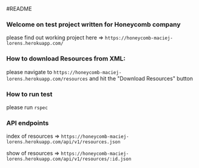 #README

### Welcome on test project written for Honeycomb company

please find out working project here => `https://honeycomb-maciej-lorens.herokuapp.com/`

### How to download Resources from XML:

please navigate to `https://honeycomb-maciej-lorens.herokuapp.com/resources` and hit the "Download Resources" button

### How to run test

please run `rspec`

### API endpoints

index of resources => `https://honeycomb-maciej-lorens.herokuapp.com/api/v1/resources.json`

show of resources => `https://honeycomb-maciej-lorens.herokuapp.com/api/v1/resources/:id.json`
